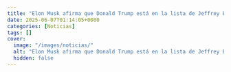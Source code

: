 ```yaml
---
title: "Elon Musk afirma que Donald Trump está en la lista de Jeffrey Epstein - 'La verdad saldrá a la luz'"
date: 2025-06-07T01:14:05+0000
categories: [Noticias]
tags: []
cover:
  image: "/images/noticias/"
  alt: "Elon Musk afirma que Donald Trump está en la lista de Jeffrey Epstein - 'La verdad saldrá a la luz'"
  hidden: false
---
```



